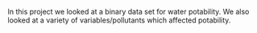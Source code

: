In this project we looked at a binary data set for water potability. We also looked at a variety of variables/pollutants which affected potability. 
